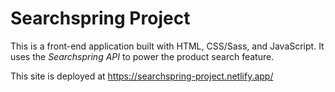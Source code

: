 # Searchspring Project

This is a front-end application built with HTML, CSS/Sass, and JavaScript. It uses the *Searchspring API* to power the product search feature.
<br>

This site is deployed at https://searchspring-project.netlify.app/